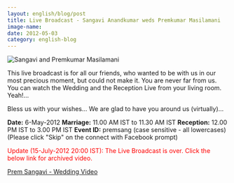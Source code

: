 ```yaml
---
layout: english/blog/post
title: Live Broadcast - Sangavi Anandkumar weds Premkumar Masilamani
image-name:
date: 2012-05-03
category: english-blog
---
```


![Sangavi and Premkumar Masilamani]({{site.english.blog.downloads}}/sangavi-premkumar.jpg)

This live broadcast is for all our friends, who wanted to be with us in our most precious moment, but could not make it. You are never far from us. You can watch the Wedding and the Reception Live from your living room. Yeah!...

Bless us with your wishes... We are glad to have you around us (virtually)...

**Date:** 6-May-2012
**Marriage:** 11.00 AM IST to 11.30 AM IST
**Reception:** 12.00 PM IST to 3.00 PM IST
**Event ID:** premsang (case sensitive - all lowercases)
(Please click "Skip" on the connect with Facebook prompt)

<font color="red">
Update (15-July-2012 20:00 IST): The Live Broadcast is over. Click the below link for archived video.
</font>

[Prem Sangavi - Wedding Video](http://seemymarriage.com/seemacms/content/seemymarriagecom-marriage-live-streaming-shri-lakshmi-narayana-mahal-mettupalayam-road-thudi)
